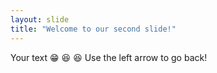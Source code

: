 ```yaml
---
layout: slide
title: "Welcome to our second slide!"
---
```

Your text :grin:
:laughing:
:satisfied:
Use the left arrow to go back!

